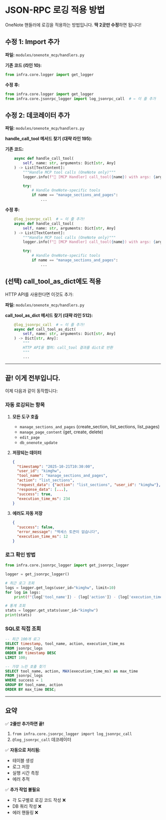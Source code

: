 # JSON-RPC 로깅 적용 방법

OneNote 핸들러에 로깅을 적용하는 방법입니다. **딱 2곳만 수정**하면 됩니다!

## 수정 1: Import 추가

**파일:** `modules/onenote_mcp/handlers.py`

**기존 코드 (라인 10):**
```python
from infra.core.logger import get_logger
```

**수정 후:**
```python
from infra.core.logger import get_logger
from infra.core.jsonrpc_logger import log_jsonrpc_call  # ← 이 줄 추가
```

## 수정 2: 데코레이터 추가

**파일:** `modules/onenote_mcp/handlers.py`

**handle_call_tool 메서드 찾기 (대략 라인 195):**

**기존 코드:**
```python
    async def handle_call_tool(
        self, name: str, arguments: Dict[str, Any]
    ) -> List[TextContent]:
        """Handle MCP tool calls (OneNote only)"""
        logger.info(f"🔨 [MCP Handler] call_tool({name}) with args: {arguments}")

        try:
            # Handle OneNote-specific tools
            if name == "manage_sections_and_pages":
                ...
```

**수정 후:**
```python
    @log_jsonrpc_call  # ← 이 줄 추가!
    async def handle_call_tool(
        self, name: str, arguments: Dict[str, Any]
    ) -> List[TextContent]:
        """Handle MCP tool calls (OneNote only)"""
        logger.info(f"🔨 [MCP Handler] call_tool({name}) with args: {arguments}")

        try:
            # Handle OneNote-specific tools
            if name == "manage_sections_and_pages":
                ...
```

## (선택) call_tool_as_dict에도 적용

HTTP API를 사용한다면 이것도 추가:

**파일:** `modules/onenote_mcp/handlers.py`

**call_tool_as_dict 메서드 찾기 (대략 라인 512):**

```python
    @log_jsonrpc_call  # ← 이 줄 추가!
    async def call_tool_as_dict(
        self, name: str, arguments: Dict[str, Any]
    ) -> Dict[str, Any]:
        """
        HTTP API용 헬퍼: call_tool 결과를 dict로 반환
        """
        ...
```

---

## 끝! 이게 전부입니다.

이제 다음과 같이 동작합니다:

### 자동 로깅되는 항목

1. **모든 도구 호출**
   - `manage_sections_and_pages` (create_section, list_sections, list_pages)
   - `manage_page_content` (get, create, delete)
   - `edit_page`
   - `db_onenote_update`

2. **저장되는 데이터**
   ```json
   {
     "timestamp": "2025-10-21T10:30:00",
     "user_id": "kimghw",
     "tool_name": "manage_sections_and_pages",
     "action": "list_sections",
     "request_data": {"action": "list_sections", "user_id": "kimghw"},
     "response_data": [...],
     "success": true,
     "execution_time_ms": 234
   }
   ```

3. **에러도 자동 저장**
   ```json
   {
     "success": false,
     "error_message": "액세스 토큰이 없습니다",
     "execution_time_ms": 12
   }
   ```

### 로그 확인 방법

```python
from infra.core.jsonrpc_logger import get_jsonrpc_logger

logger = get_jsonrpc_logger()

# 최근 로그 조회
logs = logger.get_logs(user_id="kimghw", limit=10)
for log in logs:
    print(f"{log['tool_name']} - {log['action']} - {log['execution_time_ms']}ms")

# 통계 조회
stats = logger.get_stats(user_id="kimghw")
print(stats)
```

### SQL로 직접 조회

```sql
-- 최근 100개 로그
SELECT timestamp, tool_name, action, execution_time_ms
FROM jsonrpc_logs
ORDER BY timestamp DESC
LIMIT 100;

-- 가장 느린 호출 찾기
SELECT tool_name, action, MAX(execution_time_ms) as max_time
FROM jsonrpc_logs
WHERE success = 1
GROUP BY tool_name, action
ORDER BY max_time DESC;
```

---

## 요약

✅ **2줄만 추가하면 끝!**
1. `from infra.core.jsonrpc_logger import log_jsonrpc_call`
2. `@log_jsonrpc_call` 데코레이터

✅ **자동으로 처리됨:**
- 테이블 생성
- 로그 저장
- 실행 시간 측정
- 에러 추적

✅ **추가 작업 불필요**
- 각 도구별로 로깅 코드 작성 ❌
- DB 쿼리 작성 ❌
- 에러 핸들링 ❌
